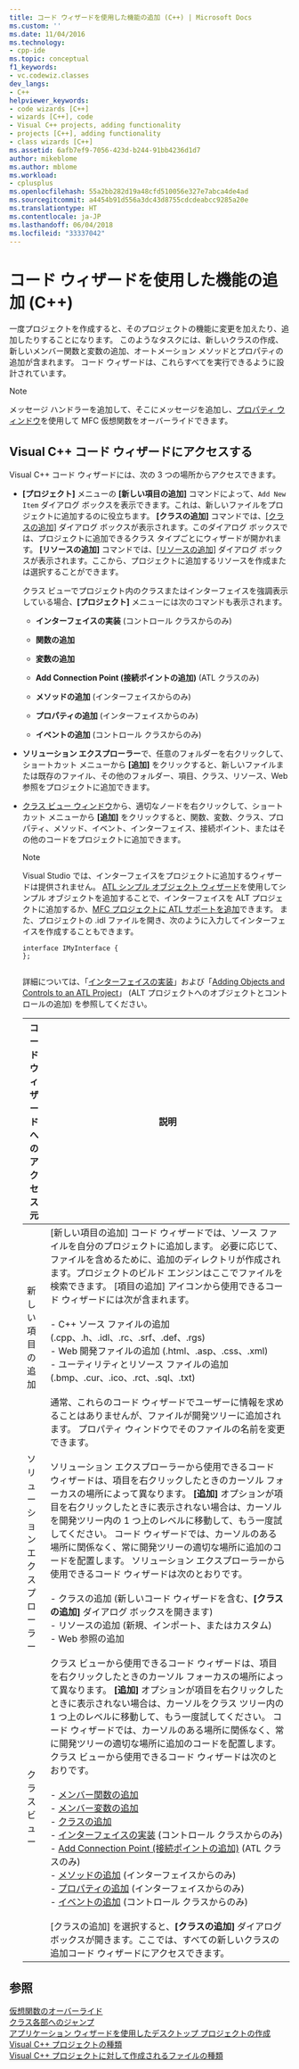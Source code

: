 ```yaml
---
title: コード ウィザードを使用した機能の追加 (C++) | Microsoft Docs
ms.custom: ''
ms.date: 11/04/2016
ms.technology:
- cpp-ide
ms.topic: conceptual
f1_keywords:
- vc.codewiz.classes
dev_langs:
- C++
helpviewer_keywords:
- code wizards [C++]
- wizards [C++], code
- Visual C++ projects, adding functionality
- projects [C++], adding functionality
- class wizards [C++]
ms.assetid: 6afb7ef9-7056-423d-b244-91bb4236d1d7
author: mikeblome
ms.author: mblome
ms.workload:
- cplusplus
ms.openlocfilehash: 55a2bb282d19a48cfd510056e327e7abca4de4ad
ms.sourcegitcommit: a4454b91d556a3dc43d8755cdcdeabcc9285a20e
ms.translationtype: HT
ms.contentlocale: ja-JP
ms.lasthandoff: 06/04/2018
ms.locfileid: "33337042"
---
```

# <a name="adding-functionality-with-code-wizards-c"></a>コード ウィザードを使用した機能の追加 (C++)
一度プロジェクトを作成すると、そのプロジェクトの機能に変更を加えたり、追加したりすることになります。 このようなタスクには、新しいクラスの作成、新しいメンバー関数と変数の追加、オートメーション メソッドとプロパティの追加が含まれます。 コード ウィザードは、これらすべてを実行できるように設計されています。  
  
> [!NOTE]
>  メッセージ ハンドラーを追加して、そこにメッセージを追加し、[プロパティ ウィンドウ](/visualstudio/ide/reference/properties-window)を使用して MFC 仮想関数をオーバーライドできます。  
  
## <a name="accessing-visual-c-code-wizards"></a>Visual C++ コード ウィザードにアクセスする  
 Visual C++ コード ウィザードには、次の 3 つの場所からアクセスできます。  
  
-   **[プロジェクト]** メニューの **[新しい項目の追加]** コマンドによって、`Add New Item` ダイアログ ボックスを表示できます。これは、新しいファイルをプロジェクトに追加するのに役立ちます。 **[クラスの追加]** コマンドでは、[[クラスの追加]](../ide/add-class-dialog-box.md) ダイアログ ボックスが表示されます。このダイアログ ボックスでは、プロジェクトに追加できるクラス タイプごとにウィザードが開かれます。 **[リソースの追加]** コマンドでは、[[リソースの追加]](../windows/add-resource-dialog-box.md) ダイアログ ボックスが表示されます。ここから、プロジェクトに追加するリソースを作成または選択することができます。  
  
     クラス ビューでプロジェクト内のクラスまたはインターフェイスを強調表示している場合、**[プロジェクト]** メニューには次のコマンドも表示されます。  
  
    -   **インターフェイスの実装** (コントロール クラスからのみ)  
  
    -   **関数の追加**  
  
    -   **変数の追加**  
  
    -   **Add Connection Point (接続ポイントの追加)** (ATL クラスのみ)  
  
    -   **メソッドの追加** (インターフェイスからのみ)  
  
    -   **プロパティの追加** (インターフェイスからのみ)  
  
    -   **イベントの追加** (コントロール クラスからのみ)  
  
-   **ソリューション エクスプローラー**で、任意のフォルダーを右クリックして、ショートカット メニューから **[追加]** をクリックすると、新しいファイルまたは既存のファイル、その他のフォルダー、項目、クラス、リソース、Web 参照をプロジェクトに追加できます。  
  
-   [クラス ビュー ウィンドウ](http://msdn.microsoft.com/en-us/8d7430a9-3e33-454c-a9e1-a85e3d2db925)から、適切なノードを右クリックして、ショートカット メニューから **[追加]** をクリックすると、関数、変数、クラス、プロパティ、メソッド、イベント、インターフェイス、接続ポイント、またはその他のコードをプロジェクトに追加できます。  
  
    > [!NOTE]
    >  Visual Studio では、インターフェイスをプロジェクトに追加するウィザードは提供されません。 [ATL シンプル オブジェクト ウィザード](../atl/reference/atl-simple-object-wizard.md)を使用してシンプル オブジェクトを追加することで、インターフェイスを ALT プロジェクトに追加するか、[MFC プロジェクトに ATL サポートを追加](../mfc/reference/adding-atl-support-to-your-mfc-project.md)できます。 また、プロジェクトの .idl ファイルを開き、次のように入力してインターフェイスを作成することもできます。  
  
    ```  
    interface IMyInterface {  
    };  
  
    ```  
  
     詳細については、「[インターフェイスの実装](../ide/implementing-an-interface-visual-cpp.md)」および「[Adding Objects and Controls to an ATL Project](../atl/reference/adding-objects-and-controls-to-an-atl-project.md)」 (ALT プロジェクトへのオブジェクトとコントロールの追加) を参照してください。  
  
    |コード ウィザードへのアクセス元|説明|  
    |-----------------------------|-----------------|  
    |新しい項目の追加|[新しい項目の追加] コード ウィザードでは、ソース ファイルを自分のプロジェクトに追加します。 必要に応じて、ファイルを含めるために、追加のディレクトリが作成されます。プロジェクトのビルド エンジンはここでファイルを検索できます。 [項目の追加] アイコンから使用できるコード ウィザードには次が含まれます。<br /><br /> -   C++ ソース ファイルの追加 (.cpp、.h、.idl、.rc、.srf、.def、.rgs)<br />-   Web 開発ファイルの追加 (.html、.asp、.css、.xml)<br />-   ユーティリティとリソース ファイルの追加 (.bmp、.cur、.ico、.rct、.sql、.txt)<br /><br /> 通常、これらのコード ウィザードでユーザーに情報を求めることはありませんが、ファイルが開発ツリーに追加されます。 プロパティ ウィンドウでそのファイルの名前を変更できます。|  
    |ソリューション エクスプローラー|ソリューション エクスプローラーから使用できるコード ウィザードは、項目を右クリックしたときのカーソル フォーカスの場所によって異なります。 **[追加]** オプションが項目を右クリックしたときに表示されない場合は、カーソルを開発ツリー内の 1 つ上のレベルに移動して、もう一度試してください。 コード ウィザードでは、カーソルのある場所に関係なく、常に開発ツリーの適切な場所に追加のコードを配置します。 ソリューション エクスプローラーから使用できるコード ウィザードは次のとおりです。<br /><br /> -   クラスの追加 (新しいコード ウィザードを含む、**[クラスの追加]** ダイアログ ボックスを開きます)<br />-   リソースの追加 (新規、インポート、またはカスタム)<br />-   Web 参照の追加|  
    |クラス ビュー|クラス ビューから使用できるコード ウィザードは、項目を右クリックしたときのカーソル フォーカスの場所によって異なります。 **[追加]** オプションが項目を右クリックしたときに表示されない場合は、カーソルをクラス ツリー内の 1 つ上のレベルに移動して、もう一度試してください。 コード ウィザードでは、カーソルのある場所に関係なく、常に開発ツリーの適切な場所に追加のコードを配置します。 クラス ビューから使用できるコード ウィザードは次のとおりです。<br /><br /> -   [メンバー関数の追加](../ide/adding-a-member-function-visual-cpp.md)<br />-   [メンバー変数の追加](../ide/adding-a-member-variable-visual-cpp.md)<br />-   [クラスの追加](../ide/adding-a-class-visual-cpp.md)<br />-   [インターフェイスの実装](../ide/implement-interface-wizard.md) (コントロール クラスからのみ)<br />-   [Add Connection Point (接続ポイントの追加)](../ide/implement-connection-point-wizard.md) (ATL クラスのみ)<br />-   [メソッドの追加](../ide/add-method-wizard.md) (インターフェイスからのみ)<br />-   [プロパティの追加](../ide/names-add-property-wizard.md) (インターフェイスからのみ)<br />-   [イベントの追加](../ide/add-event-wizard.md) (コントロール クラスからのみ)<br /><br /> [クラスの追加] を選択すると、**[クラスの追加]** ダイアログ ボックスが開きます。ここでは、すべての新しいクラスの追加コード ウィザードにアクセスできます。|  
  
## <a name="see-also"></a>参照  
 [仮想関数のオーバーライド](../ide/overriding-a-virtual-function-visual-cpp.md)   
 [クラス各部へのジャンプ](../ide/navigating-the-class-structure-visual-cpp.md)   
 [アプリケーション ウィザードを使用したデスクトップ プロジェクトの作成](../ide/creating-desktop-projects-by-using-application-wizards.md)   
 [Visual C++ プロジェクトの種類](../ide/visual-cpp-project-types.md)   
 [Visual C++ プロジェクトに対して作成されるファイルの種類](../ide/file-types-created-for-visual-cpp-projects.md)